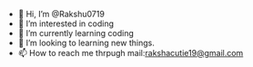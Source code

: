 - 👋 Hi, I’m @Rakshu0719
- 👀 I’m interested in coding
- 🌱 I’m currently learning coding
- 💞️ I’m looking to learning new things.
- 📫 How to reach me thrpugh mail:rakshacutie19@gmail.com

<!---
Rakshu0719/Rakshu0719 is a ✨ special ✨ repository because its `README.md` (this file) appears on your GitHub profile.
You can click the Preview link to take a look at your changes.
--->
